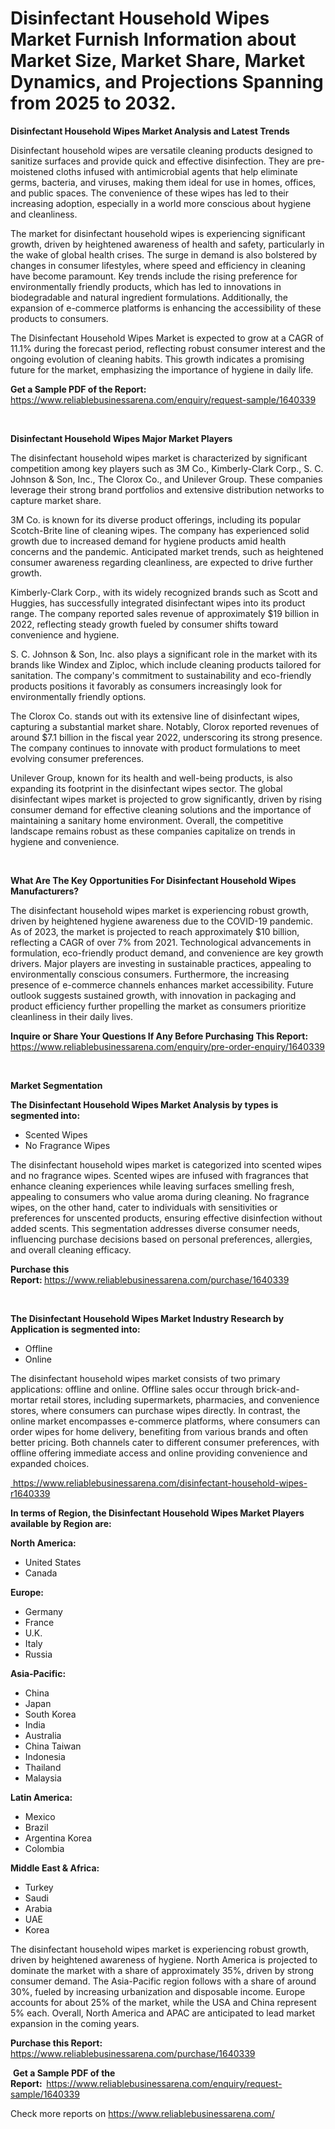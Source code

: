 <p><h1>Disinfectant Household Wipes Market Furnish Information about Market Size, Market Share, Market Dynamics, and Projections Spanning from 2025 to 2032.</h1></p><p><strong>Disinfectant Household Wipes Market Analysis and Latest Trends</strong></p>
<p><p>Disinfectant household wipes are versatile cleaning products designed to sanitize surfaces and provide quick and effective disinfection. They are pre-moistened cloths infused with antimicrobial agents that help eliminate germs, bacteria, and viruses, making them ideal for use in homes, offices, and public spaces. The convenience of these wipes has led to their increasing adoption, especially in a world more conscious about hygiene and cleanliness.</p><p>The market for disinfectant household wipes is experiencing significant growth, driven by heightened awareness of health and safety, particularly in the wake of global health crises. The surge in demand is also bolstered by changes in consumer lifestyles, where speed and efficiency in cleaning have become paramount. Key trends include the rising preference for environmentally friendly products, which has led to innovations in biodegradable and natural ingredient formulations. Additionally, the expansion of e-commerce platforms is enhancing the accessibility of these products to consumers.</p><p>The Disinfectant Household Wipes Market is expected to grow at a CAGR of 11.1% during the forecast period, reflecting robust consumer interest and the ongoing evolution of cleaning habits. This growth indicates a promising future for the market, emphasizing the importance of hygiene in daily life.</p></p>
<p><strong>Get a Sample PDF of the Report:&nbsp;</strong> <a href="https://www.reliablebusinessarena.com/enquiry/request-sample/1640339?utm_campaign=3008&utm_medium=2&utm_source=Github&utm_content=ia&utm_term=05042025&utm_id=disinfectant-household-wipes">https://www.reliablebusinessarena.com/enquiry/request-sample/1640339</a></p>
<p>&nbsp;</p>
<p><strong>Disinfectant Household Wipes Major Market Players</strong></p>
<p><p>The disinfectant household wipes market is characterized by significant competition among key players such as 3M Co., Kimberly-Clark Corp., S. C. Johnson & Son, Inc., The Clorox Co., and Unilever Group. These companies leverage their strong brand portfolios and extensive distribution networks to capture market share.</p><p>3M Co. is known for its diverse product offerings, including its popular Scotch-Brite line of cleaning wipes. The company has experienced solid growth due to increased demand for hygiene products amid health concerns and the pandemic. Anticipated market trends, such as heightened consumer awareness regarding cleanliness, are expected to drive further growth.</p><p>Kimberly-Clark Corp., with its widely recognized brands such as Scott and Huggies, has successfully integrated disinfectant wipes into its product range. The company reported sales revenue of approximately $19 billion in 2022, reflecting steady growth fueled by consumer shifts toward convenience and hygiene.</p><p>S. C. Johnson & Son, Inc. also plays a significant role in the market with its brands like Windex and Ziploc, which include cleaning products tailored for sanitation. The company's commitment to sustainability and eco-friendly products positions it favorably as consumers increasingly look for environmentally friendly options.</p><p>The Clorox Co. stands out with its extensive line of disinfectant wipes, capturing a substantial market share. Notably, Clorox reported revenues of around $7.1 billion in the fiscal year 2022, underscoring its strong presence. The company continues to innovate with product formulations to meet evolving consumer preferences.</p><p>Unilever Group, known for its health and well-being products, is also expanding its footprint in the disinfectant wipes sector. The global disinfectant wipes market is projected to grow significantly, driven by rising consumer demand for effective cleaning solutions and the importance of maintaining a sanitary home environment. Overall, the competitive landscape remains robust as these companies capitalize on trends in hygiene and convenience.</p></p>
<p>&nbsp;</p>
<p><strong>What Are The Key Opportunities For Disinfectant Household Wipes Manufacturers?</strong></p>
<p><p>The disinfectant household wipes market is experiencing robust growth, driven by heightened hygiene awareness due to the COVID-19 pandemic. As of 2023, the market is projected to reach approximately $10 billion, reflecting a CAGR of over 7% from 2021. Technological advancements in formulation, eco-friendly product demand, and convenience are key growth drivers. Major players are investing in sustainable practices, appealing to environmentally conscious consumers. Furthermore, the increasing presence of e-commerce channels enhances market accessibility. Future outlook suggests sustained growth, with innovation in packaging and product efficiency further propelling the market as consumers prioritize cleanliness in their daily lives.</p></p>
<p><strong>Inquire or Share Your Questions If Any Before Purchasing This Report:</strong> <a href="https://www.reliablebusinessarena.com/enquiry/pre-order-enquiry/1640339?utm_campaign=3008&utm_medium=2&utm_source=Github&utm_content=ia&utm_term=05042025&utm_id=disinfectant-household-wipes">https://www.reliablebusinessarena.com/enquiry/pre-order-enquiry/1640339</a></p>
<p>&nbsp;</p>
<p><strong>Market Segmentation</strong></p>
<p><strong>The Disinfectant Household Wipes Market Analysis by types is segmented into:</strong></p>
<p><ul><li>Scented Wipes</li><li>No Fragrance Wipes</li></ul></p>
<p><p>The disinfectant household wipes market is categorized into scented wipes and no fragrance wipes. Scented wipes are infused with fragrances that enhance cleaning experiences while leaving surfaces smelling fresh, appealing to consumers who value aroma during cleaning. No fragrance wipes, on the other hand, cater to individuals with sensitivities or preferences for unscented products, ensuring effective disinfection without added scents. This segmentation addresses diverse consumer needs, influencing purchase decisions based on personal preferences, allergies, and overall cleaning efficacy.</p></p>
<p><strong>Purchase this Report:&nbsp;</strong><a href="https://www.reliablebusinessarena.com/purchase/1640339?utm_campaign=3008&utm_medium=2&utm_source=Github&utm_content=ia&utm_term=05042025&utm_id=disinfectant-household-wipes">https://www.reliablebusinessarena.com/purchase/1640339</a></p>
<p>&nbsp;</p>
<p><strong>The Disinfectant Household Wipes Market Industry Research by Application is segmented into:</strong></p>
<p><ul><li>Offline</li><li>Online</li></ul></p>
<p><p>The disinfectant household wipes market consists of two primary applications: offline and online. Offline sales occur through brick-and-mortar retail stores, including supermarkets, pharmacies, and convenience stores, where consumers can purchase wipes directly. In contrast, the online market encompasses e-commerce platforms, where consumers can order wipes for home delivery, benefiting from various brands and often better pricing. Both channels cater to different consumer preferences, with offline offering immediate access and online providing convenience and expanded choices.</p></p>
<p><a href="https://www.reliablebusinessarena.com/disinfectant-household-wipes-r1640339?utm_campaign=3008&utm_medium=2&utm_source=Github&utm_content=ia&utm_term=05042025&utm_id=disinfectant-household-wipes">&nbsp;https://www.reliablebusinessarena.com/disinfectant-household-wipes-r1640339</a></p>
<p><strong>In terms of Region, the Disinfectant Household Wipes Market Players available by Region are:</strong></p>
<p>
    <p> <strong> North America: </strong>
        <ul>
            <li>United States</li>
            <li>Canada</li>
        </ul>
        </p> 
    <p> <strong> Europe: </strong>
        <ul>
            <li>Germany</li>
            <li>France</li>
            <li>U.K.</li>
            <li>Italy</li>
            <li>Russia</li>
        </ul>
        </p> 
    <p> <strong> Asia-Pacific: </strong>
        <ul>
            <li>China</li>
            <li>Japan</li>
            <li>South Korea</li>
            <li>India</li>
            <li>Australia</li>
            <li>China Taiwan</li>
            <li>Indonesia</li>
            <li>Thailand</li>
            <li>Malaysia</li>
        </ul>
        </p> 
    <p> <strong> Latin America: </strong>
        <ul>
            <li>Mexico</li>
            <li>Brazil</li>
            <li>Argentina Korea</li>
            <li>Colombia</li>
        </ul>
        </p> 
    <p> <strong> Middle East & Africa: </strong>
        <ul>
            <li>Turkey</li>
            <li>Saudi</li>
            <li>Arabia</li>
            <li>UAE</li>
            <li>Korea</li>
        </ul>
    </p>
    </p>
<p><p>The disinfectant household wipes market is experiencing robust growth, driven by heightened awareness of hygiene. North America is projected to dominate the market with a share of approximately 35%, driven by strong consumer demand. The Asia-Pacific region follows with a share of around 30%, fueled by increasing urbanization and disposable income. Europe accounts for about 25% of the market, while the USA and China represent 5% each. Overall, North America and APAC are anticipated to lead market expansion in the coming years.</p></p>
<p><strong>Purchase this Report: </strong><a href="https://www.reliablebusinessarena.com/purchase/1640339?utm_campaign=3008&utm_medium=2&utm_source=Github&utm_content=ia&utm_term=05042025&utm_id=disinfectant-household-wipes">https://www.reliablebusinessarena.com/purchase/1640339</a></p>
<p>&nbsp;<strong>Get a Sample PDF of the Report:&nbsp;&nbsp;</strong><a href="https://www.reliablebusinessarena.com/enquiry/request-sample/1640339?utm_campaign=3008&utm_medium=2&utm_source=Github&utm_content=ia&utm_term=05042025&utm_id=disinfectant-household-wipes">https://www.reliablebusinessarena.com/enquiry/request-sample/1640339</a></p>
<p><strong></strong></p>
<p>Check more reports on <a href="https://www.reliablebusinessarena.com/?utm_campaign=3008&utm_medium=2&utm_source=Github&utm_content=ia&utm_term=05042025&utm_id=disinfectant-household-wipes">https://www.reliablebusinessarena.com/</a></p>